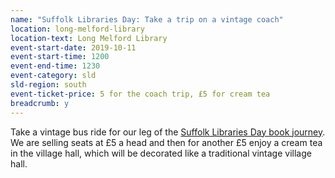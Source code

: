 ```yaml
---
name: "Suffolk Libraries Day: Take a trip on a vintage coach"
location: long-melford-library
location-text: Long Melford Library
event-start-date: 2019-10-11
event-start-time: 1200
event-end-time: 1230
event-category: sld
sld-region: south
event-ticket-price: 5 for the coach trip, £5 for cream tea
breadcrumb: y
---
```


Take a vintage bus ride for our leg of the [Suffolk Libraries Day book journey](/suffolk-libraries-day/book-journey/). We are selling seats at £5 a head and then for another £5 enjoy a cream tea in the village hall, which will be decorated like a traditional vintage village hall.
